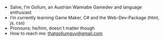 - Salve, I’m Gollum, an Austrian Wannabe Gamedev and language enthusiast
- I’m currently learning Game Maker, C# and the Web-Dev-Package (html, js, css)
- Pronouns: he/him, doesn`t matter though
- How to reach me: thatgollumguy@gmail.com
